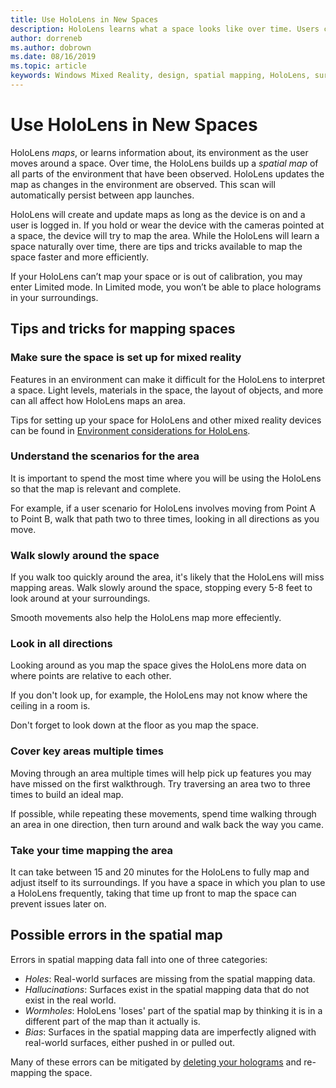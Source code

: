 ```yaml
---
title: Use HoloLens in New Spaces
description: HoloLens learns what a space looks like over time. Users can facilitate this process by moving the HoloLens in certain ways through the space.
author: dorreneb
ms.author: dobrown
ms.date: 08/16/2019
ms.topic: article
keywords: Windows Mixed Reality, design, spatial mapping, HoloLens, surface reconstruction, mesh, head tracking, mapping
---
```


# Use HoloLens in New Spaces

HoloLens *maps*, or learns information about, its environment as the user moves around a space. Over time, the HoloLens builds up a *spatial map* of all parts of the environment that have been observed. HoloLens updates the map as changes in the environment are observed. This scan will automatically persist between app launches.

HoloLens will create and update maps as long as the device is on and a user is logged in. If you hold or wear the device with the cameras pointed at a space, the device will try to map the area. While the HoloLens will learn a space naturally over time, there are tips and tricks available to map the space faster and more efficiently. 

If your HoloLens can’t map your space or is out of calibration, you may enter Limited mode. In Limited mode, you won’t be able to place holograms in your surroundings.

## Tips and tricks for mapping spaces

### Make sure the space is set up for mixed reality

Features in an environment can make it difficult for the HoloLens to interpret a space. Light levels, materials in the space, the layout of objects, and more can all affect how HoloLens maps an area.

Tips for setting up your space for HoloLens and other mixed reality devices can be found in [Environment considerations for HoloLens](environment-considerations-for-hololens.md).

### Understand the scenarios for the area

It is important to spend the most time where you will be using the HoloLens so that the map is relevant and complete. 

For example, if a user scenario for HoloLens involves moving from Point A to Point B, walk that path two to three times, looking in all directions as you move. 

### Walk slowly around the space

If you walk too quickly around the area, it's likely that the HoloLens will miss mapping areas. Walk slowly around the space, stopping every 5-8 feet to look around at your surroundings.

Smooth movements also help the HoloLens map more effeciently.

### Look in all directions

Looking around as you map the space gives the HoloLens more data on where points are relative to each other. 

If you don't look up, for example, the HoloLens may not know where the ceiling in a room is. 

Don't forget to look down at the floor as you map the space.

### Cover key areas multiple times

Moving through an area multiple times will help pick up features you may have missed on the first walkthrough. Try traversing an area two to three times to build an ideal map.

If possible, while repeating these movements, spend time walking through an area in one direction, then turn around and walk back the way you came.

### Take your time mapping the area

It can take between 15 and 20 minutes for the HoloLens to fully map and adjust itself to its surroundings. If you have a space in which you plan to use a HoloLens frequently, taking that time up front to map the space can prevent issues later on. 

## Possible errors in the spatial map

Errors in spatial mapping data fall into one of three categories:

* *Holes*: Real-world surfaces are missing from the spatial mapping data.
* *Hallucinations*: Surfaces exist in the spatial mapping data that do not exist in the real world.
* *Wormholes*: HoloLens 'loses' part of the spatial map by thinking it is in a different part of the map than it actually is.
* *Bias*: Surfaces in the spatial mapping data are imperfectly aligned with real-world surfaces, either pushed in or pulled out.

Many of these errors can be mitigated by [deleting your holograms](environment-considerations-for-hololens.md) and re-mapping the space.